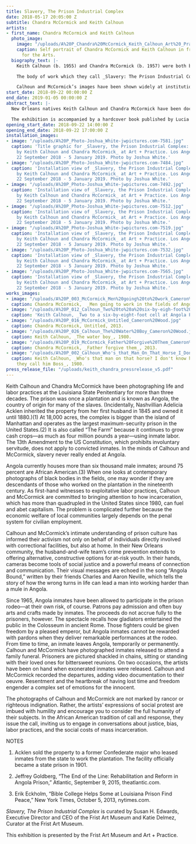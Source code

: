 ```yaml
---
title: Slavery, The Prison Industrial Complex
date: 2018-05-17 20:05:00 Z
subtitle: Chandra McCormick and Keith Calhoun
artists:
- first_name: Chandra McCormick and Keith Calhoun
  photo_image:
    image: "/uploads/A%20P_Chandra%20McCormick_Keith_Calhoun_Art%20_Pratice_8_2018IMG_9971-Edit.jpg"
    caption: Self portrait of Chandra McCormick and Keith Calhoun in front of L9 Center
      for the Arts.
  biography_text: |-
    Keith Calhoun (b. 1955) and Chandra McCormick (b. 1957) were both born and raised in the Lower 9th Ward of New Orleans, Louisiana. As a husband and wife team, they have been documenting Louisiana and its people for more than 30 years. They have captured the vibrant New Orleans music realm, which consists of brass bands, jazz funerals, social and pleasure clubs, benevolent societies, and the Black Mardi Gras Indians. In addition to recording New Orleans’ social and cultural history, Calhoun and McCormick have also covered religious and spiritual ceremonies throughout their community, as well as river baptisms in rural Louisiana. They have created several photographic series devoted to preserving a vanishing way of life in Louisiana, including Louisiana dock workers, longshoremen, and freight handlers on the banks of the Mississippi River; sugarcane field scrappers; cotton gin laborers, and sweet potato workers in East Carrol parish of Lake Providence, Louisiana.

    The body of work which they call _Slavery: The Prison Industrial Complex_, began in the early 1980s and continues today. The series serves as both a historical record and testimony of life at the Angola penitentiary, also called “The Farm.” It is an 18,000-acre prison farm where inmates are traded like chattel to wardens of neighboring penitentiaries. Although the 13th Amendment to the United States Constitution abolished slavery in 1865, its prohibition of forced labor does not apply to convicted inmates. _Slavery: The Prison Industrial Complex_ sheds light on the “criminal justice” system. Calhoun and McCormick’s work restores visibility and humanity to a population often forgotten by the public at large.

    Calhoun and McCormick’s images have been shown widely at institutions including the African American Anacostia Museum (Smithsonian Institution); the Brooklyn Museum; the Museum of Fine Arts, Houston; the Louisiana State Museum; the New Orleans Museum of Art; the Ogden Museum of Southern Art as part of _Prospect.3: Notes for Now_ and the 56th Venice Biennale. Calhoun and McCormick’s work is in the permanent collections of the New Orleans Museum of Art, the Museum of Fine Arts, Houston, and the Louisiana State Museum.
start_date: 2018-09-22 00:00:00 Z
end_date: 2019-01-05 00:00:00 Z
abstract_text: |-
  New Orleans natives Keith Calhoun and Chandra McCormick have been documenting African American life in Louisiana for more than 30 years. Since 1980, they have made regular visits to the Louisiana State Penitentiary at Angola to photograph life on the prison farm, which was founded on the consolidated land of several cotton and sugarcane plantations. Their poignant, mostly black-and-white images record the exploitation of the men incarcerated within the maximum-security prison farm while also showcasing the prisoners’ humanity and individual narratives. Calhoun and McCormick use their cameras as tools for social engagement, reminding their audiences of persistent racial inequities, especially throughout the American criminal justice system.

  The exhibition is accompanied by a hardcover book published by Lucia \| Marquand that features 70 plates, a foreword by Dr. Deborah Willis, chair of the Department of Photography & Imaging at the Tisch School of the Arts at New York University, a career overview by photography historian Dr. Susan H. Edwards, and an essay placing the images of _Slavery, the Prison Industrial Complex_ in the context of other prison photographs by Dr. Makeda Best, Richard L. Menschel Curator of Photography, Harvard Art Museums.
opening_start_date: 2018-09-22 14:00:00 Z
opening_end_date: 2018-09-22 17:00:00 Z
installation_images:
- image: "/uploads/A%20P_Photo-Joshua_White-jwpictures.com-7581.jpg"
  caption: 'Title graphic for _Slavery, the Prison Industrial Complex: Photographs
    by Keith Calhoun and Chandra McCormick_ at Art + Practice. Los Angeles, California.
    22 September 2018 - 5 January 2019. Photo by Joshua White.'
- image: "/uploads/A%20P_Photo-Joshua_White-jwpictures.com-7484.jpg"
  caption: 'Installation view of _Slavery, the Prison Industrial Complex: Photographs
    by Keith Calhoun and Chandra McCormick_ at Art + Practice. Los Angeles, California.
    22 September 2018 - 5 January 2019. Photo by Joshua White.'
- image: "/uploads/A%20P_Photo-Joshua_White-jwpictures.com-7492.jpg"
  caption: 'Installation view of _Slavery, the Prison Industrial Complex: Photographs
    by Keith Calhoun and Chandra McCormick_ at Art + Practice. Los Angeles, California.
    22 September 2018 - 5 January 2019. Photo by Joshua White.'
- image: "/uploads/A%20P_Photo-Joshua_White-jwpictures.com-7512.jpg"
  caption: 'Installation view of _Slavery, the Prison Industrial Complex: Photographs
    by Keith Calhoun and Chandra McCormick_ at Art + Practice. Los Angeles, California.
    22 September 2018 - 5 January 2019. Photo by Joshua White.'
- image: "/uploads/A%20P_Photo-Joshua_White-jwpictures.com-7519.jpg"
  caption: 'Installation view of _Slavery, the Prison Industrial Complex: Photographs
    by Keith Calhoun and Chandra McCormick_ at Art + Practice. Los Angeles, California.
    22 September 2018 - 5 January 2019. Photo by Joshua White.'
- image: "/uploads/A%20P_Photo-Joshua_White-jwpictures.com-7532.jpg"
  caption: 'Installation view of _Slavery, the Prison Industrial Complex: Photographs
    by Keith Calhoun and Chandra McCormick_ at Art + Practice. Los Angeles, California.
    22 September 2018 - 5 January 2019. Photo by Joshua White.'
- image: "/uploads/A%20P_Photo-Joshua_White-jwpictures.com-7565.jpg"
  caption: 'Installation view of _Slavery, the Prison Industrial Complex: Photographs
    by Keith Calhoun and Chandra McCormick_ at Art + Practice. Los Angeles, California.
    22 September 2018 - 5 January 2019. Photo by Joshua White.'
works_images:
- image: "/uploads/A%20P_003_McCormick_Men%20going%20to%20work_Cameron%20Wood.jpg"
  caption: Chandra McCormick,  _Men going to work in the fields of Angola_, 2004.
- image: "/uploads/A%20P_012_Calhoun_Two%20to%20a%20six-by-eigh-foot%20cell_Cameron%20Wood.jpg"
  caption: 'Keith Calhoun, _Two to a six-by-eight-foot cell at Angola Prison_, 1980. '
- image: "/uploads/A%20P_016_McCormick_Untitled_Cameron%20Wood.jpg"
  caption: Chandra McCormick, Untitled, 2013.
- image: "/uploads/A%20P_026_Calhoun_The%20Water%20Boy_Cameron%20Wood.jpg"
  caption: Keith Calhoun, _The water boy_, 1980.
- image: "/uploads/A%20P_019_McCormick_Father%20Forgive%20Them_Cameron%20Wood.jpg"
  caption: Chandra McCormick, _Father forgive them_, 2013.
- image: "/uploads/A%20P_002_Calhoun_Who's_that_Man_On_That_Horse_I_Don't_Know_his_Name_but_They_Call_him_Boss_1981_Cameron%20Wood-Edit-045a6f.jpg"
  caption: Keith Calhoun, _Who's that man on that horse? I don't know his name but
    they call him Boss_, 1980.
press_release_file: "/uploads/keith_chandra_pressrelease_v5.pdf"
---
```


Keith Calhoun and Chandra McCormick have been photographing life and labor practices at the Louisiana State Penitentiary for more than three decades. The prison was once a plantation and is known as Angola, the country of origin for many of the slaves. (Incidentally, Nashvillian Adelicia Acklen inherited the property from her first husband in 1845 and owned it until 1880.)(1) At 18,000 acres, the complex is bigger than the island of Manhattan and operates as the largest maximum-security prison in the United States.(2) It is also called “The Farm” because it continues to grow cash crops—as much as four million pounds a year—using inmate labor. The 13th Amendment to the US Constitution, which prohibits involuntary servitude, does not apply to convicted inmates. In the minds of Calhoun and McCormick, slavery never really ended at Angola.

Angola currently houses more than six thousand male inmates; around 75 percent are African American.(3) When one looks at contemporary photographs of black bodies in the fields, one may wonder if they are descendants of those who worked on the plantation in the nineteenth century. As first-hand witnesses to exploitative labor practices, Calhoun and McCormick are committed to bringing attention to how incarceration, which has more than quadrupled in the United States since 1980, can fuel and abet capitalism. The problem is complicated further because the economic welfare of local communities largely depends on the penal system for civilian employment.

Calhoun and McCormick’s intimate understanding of prison culture has informed their activism not only on behalf of individuals directly involved with correctional facilities, but also at home. In their New Orleans community, the husband-and-wife team’s crime prevention extends to offering alternative, constructive options for at-risk youth. In their hands, cameras become tools of social justice and a powerful means of connection and communication. Their visual messages are echoed in the song “Angola Bound,” written by their friends Charles and Aaron Neville, which tells the story of how the wrong turns in life can lead a man into working harder than a mule in Angola.

Since 1965, Angola inmates have been allowed to participate in the prison rodeo—at their own risk, of course. Patrons pay admission and often buy arts and crafts made by inmates. The proceeds do not accrue fully to the prisoners, however. The spectacle recalls how gladiators entertained the public in the Colosseum in ancient Rome. Those fighters could be given freedom by a pleased emperor, but Angola inmates cannot be rewarded with pardons when they deliver remarkable performances at the rodeo. From time to time, an inmate leaves Angola, temporarily or permanently. Calhoun and McCormick have photographed inmates released to attend a family funeral. Prisoners are pictured shackled in chains, sitting or standing with their loved ones for bittersweet reunions. On two occasions, the artists have been on hand when exonerated inmates were released. Calhoun and McCormick recorded the departures, adding video documentation to their oeuvre. Resentment and the heartbreak of having lost time and freedom engender a complex set of emotions for the innocent.

The photographs of Calhoun and McCormick are not marked by rancor or righteous indignation. Rather, the artists’ expressions of social protest are imbued with humility and encourage you to consider the full humanity of their subjects. In the African American tradition of call and response, they issue the call, inviting us to engage in conversations about justice, bias, labor practices, and the social costs of mass incarceration.


NOTES

1. Acklen sold the property to a former Confederate major who leased inmates from the state to work the plantation. The facility officially became a state prison in 1901.

2. Jeffrey Goldberg, “The End of the Line: Rehabilitation and Reform in Angola Prison,” Atlantic, September 9, 2015, theatlantic.com.

3. Erik Eckholm, “Bible College Helps Some at Louisiana Prison Find Peace,” New York Times, October 5, 2013, nytimes.com.

_Slavery, The Prison Industrial Complex_ is curated by Susan H. Edwards, Executive Director and CEO of the Frist Art Museum and Katie Delmez, Curator at the Frist Art Museum.

This exhibition is presented by the Frist Art Museum and Art + Practice. 